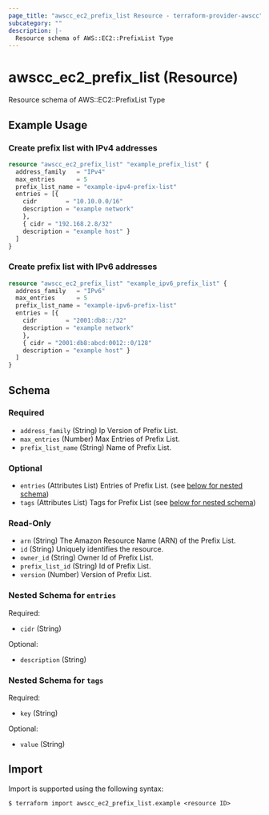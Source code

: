 ```yaml
---
page_title: "awscc_ec2_prefix_list Resource - terraform-provider-awscc"
subcategory: ""
description: |-
  Resource schema of AWS::EC2::PrefixList Type
---
```


# awscc_ec2_prefix_list (Resource)

Resource schema of AWS::EC2::PrefixList Type

## Example Usage

### Create prefix list with IPv4 addresses
```terraform
resource "awscc_ec2_prefix_list" "example_prefix_list" {
  address_family   = "IPv4"
  max_entries      = 5
  prefix_list_name = "example-ipv4-prefix-list"
  entries = [{
    cidr        = "10.10.0.0/16"
    description = "example network"
    },
    { cidr = "192.168.2.8/32"
    description = "example host" }
  ]
}
```

### Create prefix list with IPv6 addresses
```terraform
resource "awscc_ec2_prefix_list" "example_ipv6_prefix_list" {
  address_family   = "IPv6"
  max_entries      = 5
  prefix_list_name = "example-ipv6-prefix-list"
  entries = [{
    cidr        = "2001:db8::/32"
    description = "example network"
    },
    { cidr = "2001:db8:abcd:0012::0/128"
    description = "example host" }
  ]
}
```

<!-- schema generated by tfplugindocs -->
## Schema

### Required

- `address_family` (String) Ip Version of Prefix List.
- `max_entries` (Number) Max Entries of Prefix List.
- `prefix_list_name` (String) Name of Prefix List.

### Optional

- `entries` (Attributes List) Entries of Prefix List. (see [below for nested schema](#nestedatt--entries))
- `tags` (Attributes List) Tags for Prefix List (see [below for nested schema](#nestedatt--tags))

### Read-Only

- `arn` (String) The Amazon Resource Name (ARN) of the Prefix List.
- `id` (String) Uniquely identifies the resource.
- `owner_id` (String) Owner Id of Prefix List.
- `prefix_list_id` (String) Id of Prefix List.
- `version` (Number) Version of Prefix List.

<a id="nestedatt--entries"></a>
### Nested Schema for `entries`

Required:

- `cidr` (String)

Optional:

- `description` (String)


<a id="nestedatt--tags"></a>
### Nested Schema for `tags`

Required:

- `key` (String)

Optional:

- `value` (String)

## Import

Import is supported using the following syntax:

```shell
$ terraform import awscc_ec2_prefix_list.example <resource ID>
```